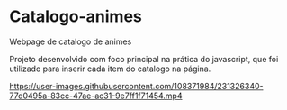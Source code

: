 # Catalogo-animes
Webpage de catalogo de animes

Projeto desenvolvido com foco principal na prática do javascript, que foi utilizado para inserir cada item do catalogo na página.





https://user-images.githubusercontent.com/108371984/231326340-77d0495a-83cc-47ae-ac31-9e7ff1f71454.mp4

